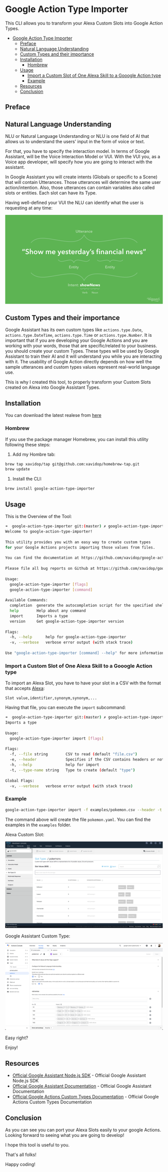# Google Action Type Importer

This CLI allows you to transform your Alexa Custom Slots into Google Action Types.


- [Google Action Type Importer](#google-action-type-importer)
  - [Preface](#preface)
  - [Natural Language Understanding](#natural-language-understanding)
  - [Custom Types and their importance](#custom-types-and-their-importance)
  - [Installation](#installation)
    - [Hombrew](#hombrew)
  - [Usage](#usage)
    - [Import a Custom Slot of One Alexa Skill to a Gooogle Action type](#import-a-custom-slot-of-one-alexa-skill-to-a-gooogle-action-type)
    - [Example](#example)
  - [Resources](#resources)
  - [Conclusion](#conclusion)

<!-- /TOC -->

## Preface

## Natural Language Understanding

NLU or Natural Language Understanding or NLU is one field of AI that allows us to understand the users' input in the form of voice or text.

For that, you have to specify the interaction model. In terms of Google Assistant, will be the Voice Interaction Model or VUI. With the VUI you, as a Voice app developer, will specify how you are going to interact with the assistant. 

In Google Assistant you will create intents (Globals or specific to a Scene) that will contain Utterances. Those utterances will determine the same user action/intention. Also, those utterances can contain variables also called slots or entities. Each slot can have its Type. 

Having well-defined your VUI the NLU can identify what the user is requesting at any time:

![img](/img/nlu.png)

## Custom Types and their importance

Google Assistant has its own custom types like `actions.type.Date`, `actions.type.DateTime`, `actions.type.Time` or `actions.type.Number`. It is important that if you are developing your Google Actions and you are working with your words, those that are specific/related to your business. you should create your custom Types. These types will be used by Google Assistant to train their AI and it will understand you while you are interacting with it. The usability of Google Action directly depends on how well the sample utterances and custom types values represent real-world language use.

This is why I created this tool, to properly transform your Custom Slots created on Alexa into Google Assistant Types.

## Installation

You can download the latest realese from [here](https://github.com/xavidop/google-action-type-importer/releases)
<!-- TOC -->

### Hombrew

If you use the package manager Homebrew, you can install this utility following these steps:

1. Add my Hombre tab:
```bash
brew tap xavidop/tap git@github.com:xavidop/homebrew-tap.git
brew update
```
1. Install the CLI:
```bash
brew install google-action-type-importer
```

## Usage

This is the Overview of the Tool:

```bash
➜  google-action-type-importer git:(master) ✗ google-action-type-importer 
Welcome to google-action-type-importer!

This utility provides you with an easy way to create custom types 
for your Google Actions projects importing those values from files. 

You can find the documentation at https://github.com/xavidop/google-action-type-importer/master/README.md.

Please file all bug reports on Github at https://github.com/xavidop/google-action-type-importer/issues.

Usage:
  google-action-type-importer [flags]
  google-action-type-importer [command]

Available Commands:
  completion  generate the autocompletion script for the specified shell
  help        Help about any command
  import      Imports a type
  version     Get google-action-type-importer version

Flags:
  -h, --help      help for google-action-type-importer
  -v, --verbose   verbose error output (with stack trace)

Use "google-action-type-importer [command] --help" for more information about a command.
```

### Import a Custom Slot of One Alexa Skill to a Gooogle Action type

To import an Alexa Slot, you have to have your slot in a CSV with the format that accepts [Alexa](https://developer.amazon.com/en-US/docs/alexa/custom-skills/create-and-edit-custom-slot-types.html):
```csv
Slot value,identifier,synonym,synonym,...
```

Having that file, you can execute the `import` subcommand:

```bash
➜  google-action-type-importer git:(master) ✗ google-action-type-importer import --help
Imports a type

Usage:
  google-action-type-importer import [flags]

Flags:
  -f, --file string        CSV to read (default "file.csv")
  -e, --header             Specifies if the CSV contains headers or not
  -h, --help               help for import
  -t, --type-name string   Type to create (default "type")

Global Flags:
  -v, --verbose   verbose error output (with stack trace)
```

### Example

```bash
google-action-type-importer import -f examples/pokemon.csv --header -t pokemon
```

The command above will create the file `pokemon.yaml`. You can find the examples in the `examples` folder.

Alexa Custom Slot:

![img](/img/alexa.png)

Google Assistant Custom Type:

![img](/img/google.png)

Easy right?

Enjoy!

## Resources
* [Official Google Assistant Node.js SDK](https://github.com/actions-on-google/assistant-conversation-nodejs) - Official Google Assistant Node.js SDK
* [Official Google Assistant Documentation](https://developers.google.com/assistant/conversational/overview) - Official Google Assistant Documentation
* [Official Google Actions Custom Types Documentation](https://developer.amazon.com/en-US/docs/alexa/custom-skills/alexa-entities-reference.html) - Official Google Actions Custom Types Documentation
  
## Conclusion 

As you can see you can port your Alexa Slots easily to your google Actions. Looking forward to seeing what you are going to develop!

I hope this tool is useful to you.

That's all folks!

Happy coding!
